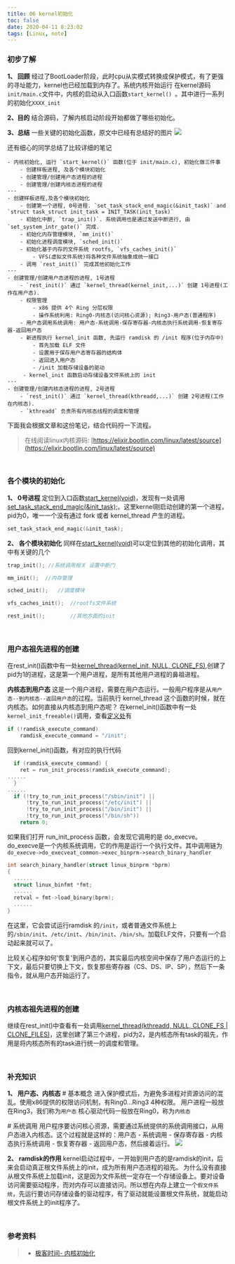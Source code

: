 ```yaml
---
title: 06 kernel初始化
toc: false
date: 2020-04-11 8:23:02
tags: [Linux, note]
---
```





### 初步了解
**1、 回顾**
经过了BootLoader阶段，此时cpu从实模式转换成保护模式，有了更强的寻址能力，kernel也已经加载到内存了。系统内核开始运行
在kernel源码`init/main.c`文件中，内核的启动从入口函数`start_kernel() `。其中进行一系列的初始化`XXXX_init`

**2、目的**
结合源码，了解内核启动阶段开始都做了哪些初始化。

**3、总结**
一些关键的初始化函数，原文中已经有总结好的图片
![](https://static001.geekbang.org/resource/image/cd/01/cdfc33db2fe1e07b6acf8faa3959cb01.jpeg)

还有细心的同学总结了比较详细的笔记
``` 
- 内核初始化, 运行 `start_kernel()` 函数(位于 init/main.c), 初始化做三件事
    - 创建样板进程, 及各个模块初始化
    - 创建管理/创建用户态进程的进程
    - 创建管理/创建内核态进程的进程
---
- 创建样板进程,及各个模块初始化
    - 创建第一个进程, 0号进程. `set_task_stack_end_magic(&init_task)` and `struct task_struct init_task = INIT_TASK(init_task)`
    - 初始化中断, `trap_init()`. 系统调用也是通过发送中断进行, 由 `set_system_intr_gate()` 完成.
    - 初始化内存管理模块, `mm_init()`
    - 初始化进程调度模块, `sched_init()`
    - 初始化基于内存的文件系统 rootfs, `vfs_caches_init()`
        - VFS(虚拟文件系统)将各种文件系统抽象成统一接口
    - 调用 `rest_init()` 完成其他初始化工作
---
- 创建管理/创建用户态进程的进程, 1号进程
    - `rest_init()` 通过 `kernel_thread(kernel_init,...)` 创建 1号进程(工作在用户态).
    - 权限管理
        - x86 提供 4个 Ring 分层权限
        - 操作系统利用: Ring0-内核态(访问核心资源); Ring3-用户态(普通程序)
    - 用户态调用系统调用: 用户态-系统调用-保存寄存器-内核态执行系统调用-恢复寄存器-返回用户态
    - 新进程执行 kernel_init 函数, 先运行 ramdisk 的 /init 程序(位于内存中)
        - 首先加载 ELF 文件
        - 设置用于保存用户态寄存器的结构体
        - 返回进入用户态
        - /init 加载存储设备的驱动
     - kernel_init 函数启动存储设备文件系统上的 init
---
- 创建管理/创建内核态进程的进程, 2号进程
    - `rest_init()` 通过 `kernel_thread(kthreadd,...)` 创建 2号进程(工作在内核态).
    - `kthreadd` 负责所有内核态线程的调度和管理
```

下面我会根据文章和这份笔记，结合代码捋一下流程。

>在线阅读linux内核源码: [https://elixir.bootlin.com/linux/latest/source](https://elixir.bootlin.com/linux/latest/source)

<br>

### 各个模块的初始化
**1、 0号进程**
定位到入口函数[start_kernel(void)](https://elixir.bootlin.com/linux/latest/source/init/main.c#L785)，发现有一处调用[set_task_stack_end_magic(&init_task);](https://elixir.bootlin.com/linux/latest/source/init/main.c#L790)。这里kernel刚启动创建的第一个进程，pid为0，唯一一个没有通过 fork 或者 kernel_thread 产生的进程。
```c
set_task_stack_end_magic(&init_task);
```

**2、 各个模块初始化**
同样在[start_kernel(void)](https://elixir.bootlin.com/linux/latest/source/init/main.c#L785)可以定位到其他的初始化调用，其中有关键的几个
``` c
trap_init(); //系统调用相关 设置中断门

mm_init();	//内存管理

sched_init();	//调度模块

vfs_caches_init();	//rootfs文件系统

rest_init(); 		//其他方面的init
```

<br>

### 用户态祖先进程的创建
在rest_init()函数中有一处[kernel_thread(kernel_init, NULL, CLONE_FS)](https://elixir.bootlin.com/linux/latest/source/init/main.c#L626),创建了pid为1的进程，这是第一个用户进程，是所有其他用户进程的鼻祖进程。

**内核态到用户态**
这是一个用户进程，需要在用户态运行。一般用户程序是从`用户态--到内核态--返回用户态`的过程。当前执行 kernel_thread 这个函数的时候，就在内核态。如何直接从内核态到用户态呢？
在kernel_init()函数中有一处`kernel_init_freeable()`调用，查看[定义处](https://elixir.bootlin.com/linux/latest/source/init/main.c#L1454)有
``` c
if (!ramdisk_execute_command)
    ramdisk_execute_command = "/init";
```
回到kernel_init()函数，有对应的执行代码
``` c
  if (ramdisk_execute_command) {
    ret = run_init_process(ramdisk_execute_command);
......
  }
......
  if (!try_to_run_init_process("/sbin/init") ||
      !try_to_run_init_process("/etc/init") ||
      !try_to_run_init_process("/bin/init") ||
      !try_to_run_init_process("/bin/sh"))
    return 0;

```
如果我们打开 run_init_process 函数，会发现它调用的是 do_execve。
do_execve是一个内核系统调用，它的作用是运行一个执行文件。其中调用链为`do_execve->do_execveat_common->exec_binprm->search_binary_handler`
```  c
int search_binary_handler(struct linux_binprm *bprm)
{
  ......
  struct linux_binfmt *fmt;
  ......
  retval = fmt->load_binary(bprm);
  ......
}

```
在这里，它会尝试运行ramdisk 的`/init`，或者普通文件系统上的`/sbin/init`、`/etc/init`、`/bin/init`、`/bin/sh`。加载ELF文件，只要有一个启动起来就可以了。

比较关心程序如何'恢复'到用户态的，其实最后内核空间中保存了用户态运行的上下文，最后只要切换上下文，恢复那些寄存器（CS、DS、IP、SP），然后下一条指令，就从用户态开始运行了。

<br>

### 内核态祖先进程的创建
继续在rest_init()中查看有一处调用[kernel_thread(kthreadd, NULL, CLONE_FS | CLONE_FILES)](https://elixir.bootlin.com/linux/latest/source/init/main.c#L638)，这里创建了第三个进程，pid为2，是内核态所有task的祖先，作用是将内核态所有的task进行统一的调度和管理。

<br>

### 补充知识
**1、 用户态、内核态**
\# 基本概念
进入保护模式后，为避免多进程对资源访问的混乱。使用x86提供的权限访问机制，有Ring0...Ring3 4种权限。
用户进程一般放在Ring3，我们称为`用户态`
核心驱动代码一般放在Ring0，称为`内核态`

\# 系统调用
用户程序要访问核心资源，需要通过系统提供的系统调用接口，从用户态进入内核态。这个过程就是这样的：用户态 - 系统调用 - 保存寄存器 - 内核态执行系统调用 - 恢复寄存器 - 返回用户态，然后接着运行。
![](https://static001.geekbang.org/resource/image/d2/14/d2fce8af88dd278670395ce1ca6d4d14.jpg)


**2、 ramdisk的作用**
kernel启动过程中，一开始到用户态的是ramdisk的init，后来会启动真正根文件系统上的init，成为所有用户态进程的祖先。
为什么没有直接从根文件系统上加载init，这是因为文件系统一定存在一个存储设备上。要对设备访问需要驱动程序，而对内存可以直接访问。所以想在内存上建立一个`假文件系统`，先运行要访问存储设备的驱动程序，有了驱动就能设置根文件系统，就能启动根文件系统上的init程序了。

<br>

### 参考资料
> - [极客时间- 内核初始化](https://time.geekbang.org/column/article/90109)
